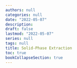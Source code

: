 ```yaml
---
authors: null
categories: null
date: "2022-05-07"
description:
draft: false
lastmod: "2022-05-07"
series: null
tags: null
title: Solid-Phase Extraction
toc: true
bookCollapseSection: true
---
```




<!--more-->

